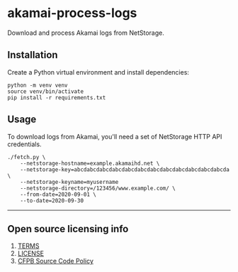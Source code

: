 # akamai-process-logs

Download and process Akamai logs from NetStorage.

## Installation

Create a Python virtual environment and install dependencies:

```
python -m venv venv
source venv/bin/activate
pip install -r requirements.txt
```

## Usage

To download logs from Akamai, you'll need a set of NetStorage HTTP API
credentials.

```
./fetch.py \
    --netstorage-hostname=example.akamaihd.net \
    --netstorage-key=abcdabcdabcdabcdabcdabcdabcdabcdabcdabcdabcdabcda \
    --netstorage-keyname=myusername
    --netstorage-directory=/123456/www.example.com/ \
    --from-date=2020-09-01 \
    --to-date=2020-09-30
```

----

## Open source licensing info
1. [TERMS](TERMS.md)
2. [LICENSE](LICENSE)
3. [CFPB Source Code Policy](https://github.com/cfpb/source-code-policy/)
